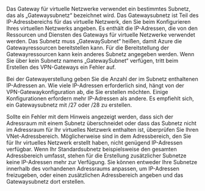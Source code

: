 Das Gateway für virtuelle Netzwerke verwendet ein bestimmtes Subnetz, das als „Gatewaysubnetz“ bezeichnet wird. Das Gatewaysubnetz ist Teil des IP-Adressbereichs für das virtuelle Netzwerk, den Sie beim Konfigurieren Ihres virtuellen Netzwerks angeben. Es enthält die IP-Adressen, die von den Ressourcen und Diensten des Gateways für virtuelle Netzwerke verwendet werden. Das Subnetz muss „GatewaySubnet“ heißen, damit Azure die Gatewayressourcen bereitstellen kann. Für die Bereitstellung der Gatewayressourcen kann kein anderes Subnetz angegeben werden. Wenn Sie über kein Subnetz namens „GatewaySubnet“ verfügen, tritt beim Erstellen des VPN-Gateways ein Fehler auf.

Bei der Gatewayerstellung geben Sie die Anzahl der im Subnetz enthaltenen IP-Adressen an. Wie viele IP-Adressen erforderlich sind, hängt von der VPN-Gatewaykonfiguration ab, die Sie erstellen möchten. Einige Konfigurationen erfordern mehr IP-Adressen als andere. Es empfiehlt sich, ein Gatewaysubnetz mit /27 oder /28 zu erstellen.

Sollte ein Fehler mit dem Hinweis angezeigt werden, dass sich der Adressraum mit einem Subnetz überschneidet oder dass das Subnetz nicht im Adressraum für Ihr virtuelles Netzwerk enthalten ist, überprüfen Sie Ihren VNet-Adressbereich. Möglicherweise sind in dem Adressbereich, den Sie für Ihr virtuelles Netzwerk erstellt haben, nicht genügend IP-Adressen verfügbar. Wenn Ihr Standardsubnetz beispielsweise den gesamten Adressbereich umfasst, stehen für die Erstellung zusätzlicher Subnetze keine IP-Adressen mehr zur Verfügung. Sie können entweder Ihre Subnetze innerhalb des vorhandenen Adressraums anpassen, um IP-Adressen freizugeben, oder einen zusätzlichen Adressbereich angeben und das Gatewaysubnetz dort erstellen.